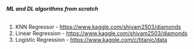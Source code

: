 
***ML and DL algorithms from scratch***
<br />
<br />
1. KNN Regressor - https://www.kaggle.com/shivam2503/diamonds
2. Linear Regression - https://www.kaggle.com/shivam2503/diamonds
3. Logistic Regression - https://www.kaggle.com/c/titanic/data
